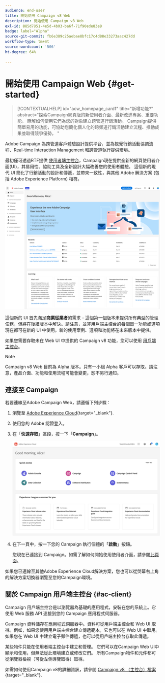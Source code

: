 ```yaml
---
audience: end-user
title: 開始使用 Campaign v8 Web
description: 開始使用 Campaign v8 Web
exl-id: 885d7851-4e5d-4b03-ba6f-71f90ede83e8
badge: label="Alpha"
source-git-commit: fb6e389c25aebae8bfc17c4d88e33273aac427dd
workflow-type: tm+mt
source-wordcount: '506'
ht-degree: 64%

---
```


# 開始使用 Campaign Web {#get-started}

>[!CONTEXTUALHELP]
>id="acw_homepage_card1"
>title="新增功能?"
>abstract="探索Campaign網頁版的新使用者介面、最新改進專案、重要功能。 瞭解如何使用它們為您的對象建立跨管道行銷活動。 Campaign提供簡單易用的功能，可協助您簡化個人化的跨頻道行銷活動建立流程、推動成果並取得競爭優勢。 "


Adobe Campaign 為跨管道客戶體驗設計提供平台，並為視覺行銷活動協調流程、Real-time Interaction Management 和跨管道執行提供環境。

最初僅可透過RTF提供 [使用者端主控台](#ac-client)，Campaign現在提供全新的網頁使用者介面(UI)，其易用性、協助工具及全新設計大幅改善您的使用者體驗。 這個新的現代 UI 簡化了行銷活動的設計和傳遞，並帶來一致性，與其他 Adobe 解決方案 (包括 Adobe Experience Platform) 相符。

![](assets/home.png)

這個新的 UI 首先滿足&#x200B;**商業從業者**&#x200B;的需求 – 這個第一個版本未提供所有典型的管理任務，但將在後續版本中解決。請注意，並非用戶端主控台的每個單一功能或選項現在都可在新的 UI 中使用。新的使用案例、選項和功能將在未來版本中提供。

如果您需要存取未在 Web UI 中提供的 Campaign v8 功能，您可以使用 [用戶端主控台](#ac-client)。


>[!NOTE]
>
>Campaign v8 Web 目前為 Alpha 版本。只有一小組 Alpha 客戶可以存取。請注意，產品介面、功能和使用流程可能會變更，恕不另行通知。

## 連接至 Campaign

若要連線至Adobe Campaign Web，請遵循下列步驟：

1. 瀏覽至 [Adobe Experience Cloud](https://experience.adobe.com){target="_blank"}.
1. 使用您的 Adobe 認證登入。
1. 在「**快速存取**」區段，按一下「**Campaign**」。

   ![](assets/connect.png)

1. 在下一頁中，按一下您的 Campaign 執行個體的「**啟動**」按鈕。


   您現在已連接到 Campaign。如需了解如何開始使用使用者介面，請參閱[此頁面](user-interface.md)。

如果您已連線至其他Adobe Experience Cloud解決方案，您也可以從熒幕右上角的解決方案切換器瀏覽至您的Campaign環境。

## 關於 Campaign 用戶端主控台 {#ac-client}

Campaign 用戶端主控台是以瀏覽器為基礎的應用程式，安裝在您的系統上。它使用 Web 服務 API 連接到您的 Campaign 應用程式伺服器。

Campaign 資料儲存在應用程式伺服器中。資料可從用戶端主控台和 Web UI 取得。例如，如果您使用用戶端主控台建立傳遞範本，它也可以在 Web UI 中取用。如果您在 Web UI 中建立電子郵件傳遞，也可以從用戶端主控台存取此傳遞。

某些物件只能在使用者端主控台中建立和管理。 它們可以在Campaign Web UI中顯示和使用，但無法從此環境建立或修改它們。 所有Campaign物件和元件都可從瀏覽器檢視（可從左側導覽取得）取得。

如需如何使用Campaign v8的詳細資訊，請參閱 [Campaign v8 （主控台）檔案](https://experienceleague.adobe.com/docs/campaign/campaign-v8/campaign-home.html?lang=zh-Hant){target="_blank"}.

